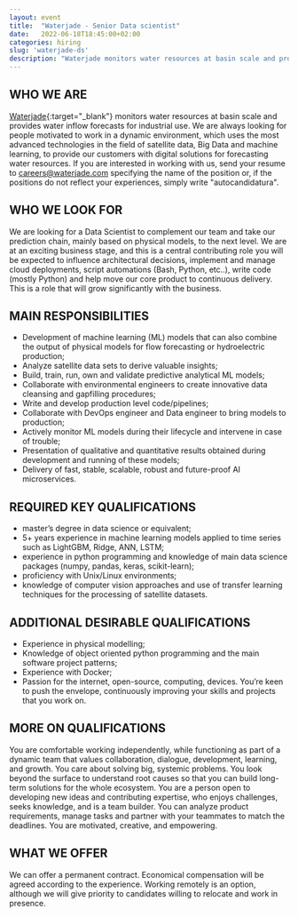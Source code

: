 ```yaml
---
layout: event
title:  "Waterjade - Senior Data scientist"
date:   2022-06-18T18:45:00+02:00
categories: hiring
slug: 'waterjade-ds'
description: "Waterjade monitors water resources at basin scale and provides water inflow forecasts for industrial use. We are looking for a Data Scientist to complement our team and take our prediction chain, mainly based on physical models, to the next level."
---
```


## WHO WE ARE
[Waterjade](http://waterjade.com){:target="_blank"}  monitors water resources at basin scale and provides water inflow forecasts for industrial use.
We are always looking for people motivated to work in a dynamic environment, which uses the most advanced technologies in the field of satellite data, Big Data and machine learning, to provide our customers with digital solutions for forecasting water resources.
If you are interested in working with us, send your resume to careers@waterjade.com specifying the name of the position or, if the positions do not reflect your experiences, simply write "autocandidatura".

## WHO WE LOOK FOR
We are looking for a Data Scientist to complement our team and take our prediction chain, mainly based on physical models, to the next level.
We are at an exciting business stage, and this is a central contributing role you will be expected to influence architectural decisions, implement and manage cloud deployments, script automations (Bash, Python, etc..), write code (mostly Python) and help move our core product to continuous delivery. This is a role that will grow significantly with the business.

## MAIN RESPONSIBILITIES
- Development of machine learning (ML) models that can also combine the output of physical models for flow forecasting or hydroelectric production;
- Analyze satellite data sets to derive valuable insights;
- Build, train, run, own and validate predictive analytical ML models;
- Collaborate with environmental engineers to create innovative data cleansing and gapfilling procedures;
- Write and develop production level code/pipelines;
- Collaborate with DevOps engineer and Data engineer to bring models to production;
- Actively monitor ML models during their lifecycle and intervene in case of trouble;
- Presentation of qualitative and quantitative results obtained during development and running of these models;
- Delivery of fast, stable, scalable, robust and future-proof AI microservices.

## REQUIRED KEY QUALIFICATIONS
- master’s degree in data science or equivalent;
- 5+ years experience in machine learning models applied to time series such as LightGBM, Ridge, ANN, LSTM;
- experience in python programming and knowledge of main data science packages (numpy, pandas, keras, scikit-learn);
- proficiency with Unix/Linux environments;
- knowledge of computer vision approaches and use of transfer learning techniques for the processing of satellite datasets.

## ADDITIONAL DESIRABLE QUALIFICATIONS
- Experience in physical modelling;
- Knowledge of object oriented python programming and the main software project patterns;
- Experience with Docker;
- Passion for the internet, open-source, computing, devices. You’re keen to push the envelope, continuously improving your skills and projects that you work on.

## MORE ON QUALIFICATIONS
You are comfortable working independently, while functioning as part of a dynamic team that values collaboration, dialogue, development, learning, and growth.
You care about solving big, systemic problems. You look beyond the surface to understand root causes so that you can build long-term solutions for the whole ecosystem.
You are a person open to developing new ideas and contributing expertise, who enjoys challenges, seeks knowledge, and is a team builder.
You can analyze product requirements, manage tasks and partner with your teammates to match the deadlines.
You are motivated, creative, and empowering.

## WHAT WE OFFER
We can offer a permanent contract. Economical compensation will be agreed according to the experience.
Working remotely is an option, although we will give priority to candidates willing to relocate and work in presence.